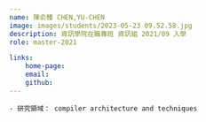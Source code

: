 ```yaml
---
name: 陳俞臻 CHEN,YU-CHEN
image: images/students/2023-05-23 09.52.58.jpg
description: 資訊學院在職專班 資訊組 2021/09 入學
role: master-2021

links:
    home-page: 
    email: 
    github: 
---
```


    - 研究領域： compiler architecture and techniques
